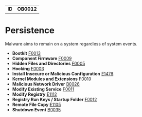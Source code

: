 |||
|---|---|
|**ID**|**OB0012**|


# Persistence #
Malware aims to remain on a system regardless of system events.

* **Bootkit** [F0013](https://github.com/MBCProject/mbc-markdown/blob/master/defense-evasion/boot-sector-mod.md)
* **Component Firmware** [F0009](https://github.com/MBCProject/mbc-markdown/blob/master/persistence/component-firmware.md)
* **Hidden Files and Directories** [F0005](https://github.com/MBCProject/mbc-markdown/blob/master/defense-evasion/hidden-files.md)
* **Hooking** [F0003](https://github.com/MBCProject/mbc-markdown/tree/master/credential-access/hooking.md)
* **Install Insecure or Malicious Configuration** [E1478](https://github.com/MBCProject/mbc-markdown/blob/master/defense-evasion/config-mod.md)
* **Kernel Modules and Extensions** [F0010](https://github.com/MBCProject/mbc-markdown/blob/master/persistence/kernel-modules-ext.md)
* **Malicious Network Driver** [B0026](https://github.com/MBCProject/mbc-markdown/blob/master/persistence/malicious-network-drv.md)
* **Modify Existing Service** [F0011](https://github.com/MBCProject/mbc-markdown/blob/master/persistence/modify-service.md)
* **Modify Registry** [E1112](https://github.com/MBCProject/mbc-markdown/blob/master/defense-evasion/modify-reg.md)
* **Registry Run Keys / Startup Folder** [F0012](https://github.com/MBCProject/mbc-markdown/blob/master/persistence/registry-run-startup.md)
* **Remote File Copy** [E1105](https://github.com/MBCProject/mbc-markdown/blob/master/command-and-control/remote-file-copy.md)
* **Shutdown Event** [B0035](https://github.com/MBCProject/mbc-markdown/blob/master/persistence/shutdown-event.md)
